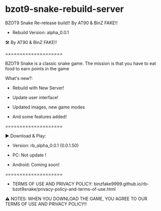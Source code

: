 # bzot9-snake-rebuild-server
BZOT9 Snake Re-release build!! By AT90 &amp; BinZ FAKE!!

- Rebuild Version: alpha_0.0.1

🛠️ By AT90 & BinZ FAKE!!

====================

BZOT9 Snake is a classic snake game. The mission is that you have to eat food to earn points in the game

What's new?:

- Rebuild with New Server!

- Update user interface!

- Updated images, new game modes

- And some features added!

====================

▶️ Download & Play:
- Version: rb_alpha_0.0.1 (0.0.1.50)

- PC: Not update !
- Android: Coming soon!

====================

- TERMS OF USE AND PRIVACY POLICY: binzfake9999.github.io/rb-bzot9snake/privacy-policy-and-terms-of-use.html

⚠️ NOTES: WHEN YOU DOWNLOAD THE GAME, YOU AGREE TO OUR TERMS OF USE AND PRIVACY POLICY!!
